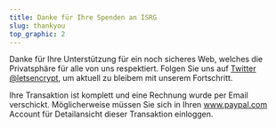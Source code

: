 ```yaml
---
title: Danke für Ihre Spenden an ISRG
slug: thankyou
top_graphic: 2
---
```


Danke für Ihre Unterstützung für ein noch sicheres Web, welches die Privatsphäre für alle von uns respektiert. Folgen Sie uns auf [Twitter @letsencrypt](https://twitter.com/letsencrypt), um aktuell zu bleibem mit unserem Fortschritt.

Ihre Transaktion ist komplett und eine Rechnung wurde per Email verschickt. Möglicherweise müssen Sie sich in Ihren <a href="https://www.paypal.com">www.paypal.com</a> Account für Detailansicht dieser Transaktion einloggen.
